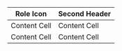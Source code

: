 | Role Icon     | Second Header |
| ------------- | ------------- |
| Content Cell  | Content Cell  |
| Content Cell  | Content Cell  |
